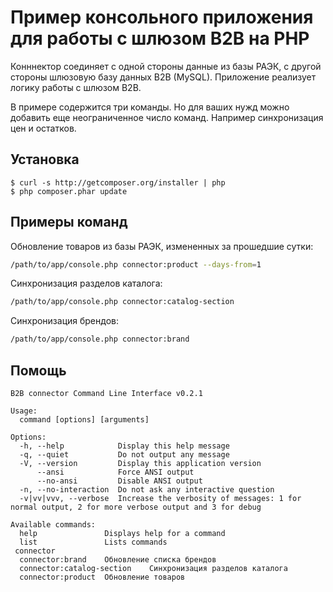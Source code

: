 # Пример консольного приложения для работы с шлюзом B2B на PHP

Конннектор соединяет с одной стороны данные из базы РАЭК, с другой стороны шлюзовую базу данных B2B (MySQL).
Приложение реализует логику работы с шлюзом B2B.

В примере содержится три команды. Но для ваших нужд можно добавить еще неограниченное число команд. Например синхронизация цен и остатков.

## Установка

    $ curl -s http://getcomposer.org/installer | php
    $ php composer.phar update

## Примеры команд

Обновление товаров из базы РАЭК, измененных за прошедшие сутки:
```bash
/path/to/app/console.php connector:product --days-from=1
```

Синхронизация разделов каталога:
```bash
/path/to/app/console.php connector:catalog-section
```

Синхронизация брендов:
```bash
/path/to/app/console.php connector:brand
```

## Помощь

```
B2B connector Command Line Interface v0.2.1

Usage:
  command [options] [arguments]

Options:
  -h, --help            Display this help message
  -q, --quiet           Do not output any message
  -V, --version         Display this application version
      --ansi            Force ANSI output
      --no-ansi         Disable ANSI output
  -n, --no-interaction  Do not ask any interactive question
  -v|vv|vvv, --verbose  Increase the verbosity of messages: 1 for normal output, 2 for more verbose output and 3 for debug

Available commands:
  help               Displays help for a command
  list               Lists commands
 connector
  connector:brand    Обновление списка брендов
  connector:catalog-section    Синхронизация разделов каталога
  connector:product  Обновление товаров
```